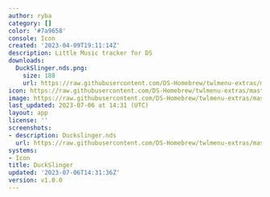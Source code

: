 ```yaml
---
author: ryba
category: []
color: '#7a9658'
console: Icon
created: '2023-04-09T19:11:14Z'
description: Little Music tracker for DS
downloads:
  DuckSlinger.nds.png:
    size: 188
    url: https://raw.githubusercontent.com/DS-Homebrew/twlmenu-extras/master/_nds/TWiLightMenu/icons/DuckSlinger.nds.png
icon: https://raw.githubusercontent.com/DS-Homebrew/twlmenu-extras/master/_nds/TWiLightMenu/icons/DuckSlinger.nds.png
image: https://raw.githubusercontent.com/DS-Homebrew/twlmenu-extras/master/_nds/TWiLightMenu/icons/DuckSlinger.nds.png
last_updated: 2023-07-06 at 14:31 (UTC)
layout: app
license: ''
screenshots:
- description: Duckslinger.nds
  url: https://raw.githubusercontent.com/DS-Homebrew/twlmenu-extras/master/_nds/TWiLightMenu/icons/DuckSlinger.nds.png
systems:
- Icon
title: DuckSlinger
updated: '2023-07-06T14:31:36Z'
version: v1.0.0
---
```

